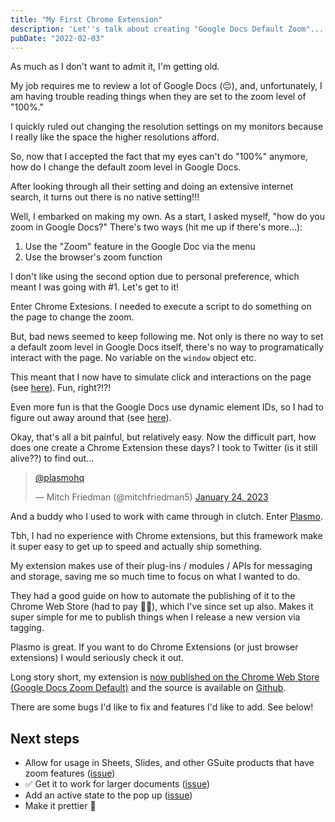 ```yaml
---
title: "My First Chrome Extension"
description: 'Let''s talk about creating "Google Docs Default Zoom"...'
pubDate: "2022-02-03"
---
```


As much as I don't want to admit it, I'm getting old.

My job requires me to review a lot of Google Docs (😔), and, unfortunately, I am having trouble reading things when they are set to the zoom level of "100%."

I quickly ruled out changing the resolution settings on my monitors because I really like the space the higher resolutions afford.

So, now that I accepted the fact that my eyes can't do "100%" anymore, how do I change the default zoom level in Google Docs.

After looking through all their setting and doing an extensive internet search, it turns out there is no native setting!!!

Well, I embarked on making my own. As a start, I asked myself, "how do you zoom in Google Docs?" There's two ways (hit me up if there's more...):

1. Use the "Zoom" feature in the Google Doc via the menu
2. Use the browser's zoom function

I don't like using the second option due to personal preference, which meant I was going with #1. Let's get to it!

Enter Chrome Extesions. I needed to execute a script to do something on the page to change the zoom.

But, bad news seemed to keep following me. Not only is there no way to set a default zoom level in Google Docs itself, there's no way to programatically interact with the page. No variable on the `window` object etc.

This meant that I now have to simulate click and interactions on the page (see [here](https://github.com/vernak2539/chrome-extension-google-doc-default-zoom/blob/main/ui-helpers.ts#L6-L25)). Fun, right?!?!

Even more fun is that the Google Docs use dynamic element IDs, so I had to figure out away around that (see [here](https://github.com/vernak2539/chrome-extension-google-doc-default-zoom/blob/main/contents/index.ts#L32-L35)).

Okay, that's all a bit painful, but relatively easy. Now the difficult part, how does one create a Chrome Extension these days? I took to Twitter (is it still alive??) to find out...

<blockquote class="twitter-tweet"><p lang="qam" dir="ltr"><a href="https://twitter.com/plasmohq?ref_src=twsrc%5Etfw">@plasmohq</a></p>&mdash; Mitch Friedman (@mitchfriedman5) <a href="https://twitter.com/mitchfriedman5/status/1617959819595644930?ref_src=twsrc%5Etfw">January 24, 2023</a></blockquote> <script async src="https://platform.twitter.com/widgets.js" charset="utf-8"></script>

And a buddy who I used to work with came through in clutch. Enter [Plasmo](https://www.plasmo.com/).

Tbh, I had no experience with Chrome extensions, but this framework make it super easy to get up to speed and actually ship something.

My extension makes use of their plug-ins / modules / APIs for messaging and storage, saving me so much time to focus on what I wanted to do.

They had a good guide on how to automate the publishing of it to the Chrome Web Store (had to pay 😬💸), which I've since set up also. Makes it super simple for me to publish things when I release a new version via tagging.

Plasmo is great. If you want to do Chrome Extensions (or just browser extensions) I would seriously check it out.

Long story short, my extension is [now published on the Chrome Web Store (Google Docs Zoom Default)][webstore] and the source is available on [Github][github].

There are some bugs I'd like to fix and features I'd like to add. See below!

## Next steps

-   Allow for usage in Sheets, Slides, and other GSuite products that have zoom features ([issue](https://github.com/vernak2539/chrome-extension-google-doc-default-zoom/issues/3))
-   ✅ Get it to work for larger documents ([issue](https://github.com/vernak2539/chrome-extension-google-doc-default-zoom/issues/1))
-   Add an active state to the pop up ([issue](https://github.com/vernak2539/chrome-extension-google-doc-default-zoom/issues/2))
-   Make it prettier 💅

[webstore]: https://chrome.google.com/webstore/detail/google-docs-zoom-default/nflkcdlimipkgbacnfnhfecjgmojhklo
[github]: https://github.com/vernak2539/chrome-extension-google-doc-default-zoom
